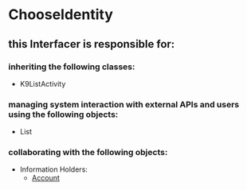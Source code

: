 # ChooseIdentity
## this Interfacer is responsible for: 
### inheriting the following classes: 
* K9ListActivity
### managing system interaction with external APIs and users using the following objects: 
* List<Identity>
### collaborating with the following objects: 
* Information Holders: 
	* [Account](../InformationHolders/Account.md) 

